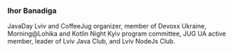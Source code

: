 ### Ihor Banadiga

JavaDay Lviv and CoffeeJug organizer, member of Devoxx Ukraine, Morning@Lohika and Kotlin Night Kyiv program committee, JUG UA active member, leader of Lviv Java Club, and Lviv NodeJs Club.
